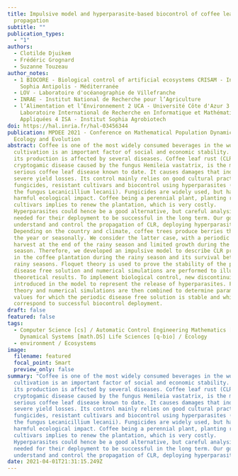 ```yaml
---
title: Impulsive model and hyperparasite-based biocontrol of coffee leaf rust
  propagation
subtitle: ""
publication_types:
  - "1"
authors:
  - Clotilde Djuikem
  - Frédéric Grognard
  - Suzanne Touzeau
author_notes:
  - 1 BIOCORE - Biological control of artificial ecosystems CRISAM - Inria
    Sophia Antipolis - Méditerranée
  - LOV - Laboratoire d'océanographie de Villefranche
  - INRAE - Institut National de Recherche pour l’Agriculture
  - l’Alimentation et l’Environnement 2 UCA - Université Côte d'Azur 3 LIRIMA -
    Laboratoire International de Recherche en Informatique et Mathématiques
    Appliquées 4 ISA - Institut Sophia Agrobiotech
doi: https://hal.inria.fr/hal-03456344
publication: MPDEE 2021 - Conference on Mathematical Population Dynamics,
  Ecology and Evolution
abstract: Coffee is one of the most widely consumed beverages in the world. Its
  cultivation is an important factor of social and economic stability. However,
  its production is affected by several diseases. Coffee leaf rust (CLR), a
  cryptogamic disease caused by the fungus Hemileia vastatrix, is the most
  serious coffee leaf disease known to date. It causes damages that induce
  severe yield losses. Its control mainly relies on good cultural practices,
  fungicides, resistant cultivars and biocontrol using hyperparasites (such as
  the fungus Lecanicillium lecanii). Fungicides are widely used, but have a
  harmful ecological impact. Coffee being a perennial plant, planting resistant
  cultivars implies to renew the plantation, which is very costly.
  Hyperparasites could hence be a good alternative, but careful analysis is
  needed for their deployment to be successful in the long term. Our goal is to
  understand and control the propagation of CLR, deploying hyperparasites.
  Depending on the country and climate, coffee trees produce berries throughout
  the year or seasonally. We consider the latter case, with a periodic coffee
  harvest at the end of the rainy season and limited growth during the dry
  season. Therefore, we developed an impulsive model to describe CLR propagation
  in the coffee plantation during the rainy season and its survival between
  rainy seasons. Floquet theory is used to prove the stability of the periodic
  disease free solution and numerical simulations are performed to illustrate
  theoretical results. To implement biological control, new discontinuities are
  introduced in the model to represent the release of hyperparasites. Floquet
  theory and numerical simulations are then combined to determine parameter
  values for which the periodic disease free solution is stable and which
  correspond to successful biocontrol deployment.
draft: false
featured: false
tags:
  - Computer Science [cs] / Automatic Control Engineering Mathematics [math] /
    Dynamical Systems [math.DS] Life Sciences [q-bio] / Ecology
  - environment / Ecosystems
image:
  filename: featured
  focal_point: Smart
  preview_only: false
summary: "Coffee is one of the most widely consumed beverages in the world. Its
  cultivation is an important factor of social and economic stability. However,
  its production is affected by several diseases. Coffee leaf rust (CLR), a
  cryptogamic disease caused by the fungus Hemileia vastatrix, is the most
  serious coffee leaf disease known to date. It causes damages that induce
  severe yield losses. Its control mainly relies on good cultural practices,
  fungicides, resistant cultivars and biocontrol using hyperparasites (such as
  the fungus Lecanicillium lecanii). Fungicides are widely used, but have a
  harmful ecological impact. Coffee being a perennial plant, planting resistant
  cultivars implies to renew the plantation, which is very costly.
  Hyperparasites could hence be a good alternative, but careful analysis is
  needed for their deployment to be successful in the long term. Our goal is to
  understand and control the propagation of CLR, deploying hyperparasites. "
date: 2021-04-01T21:31:15.249Z
---
```

